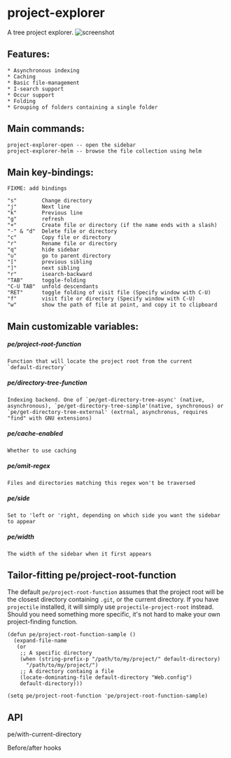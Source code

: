 # project-explorer
A tree project explorer.
![screenshot](https://github.com/sabof/project-explorer/raw/master/screenshot.png)

## Features:
    * Asynchronous indexing
    * Caching
    * Basic file-management
    * I-search support
    * Occur support
    * Folding
    * Grouping of folders containing a single folder

## Main commands:

    project-explorer-open -- open the sidebar
    project-explorer-helm -- browse the file collection using helm

## Main key-bindings:
    FIXME: add bindings

    "s"        Change directory
    "j"        Next line
    "k"        Previous line
    "g"        refresh
    "+"        Create file or directory (if the name ends with a slash)
    "-" & "d"  Delete file or directory
    "c"        Copy file or directory
    "r"        Rename file or directory
    "q"        hide sidebar
    "u"        go to parent directory
    "["        previous sibling
    "]"        next sibling
    "r"        isearch-backward
    "TAB"      toggle-folding
    "C-U TAB"  unfold descendants
    "RET"      toggle folding of visit file (Specify window with C-U)
    "f"        visit file or directory (Specify window with C-U)
    "w"        show the path of file at point, and copy it to clipboard

## Main customizable variables:

##### pe/project-root-function

    Function that will locate the project root from the current
    `default-directory`

##### pe/directory-tree-function

    Indexing backend. One of `pe/get-directory-tree-async' (native,
    asynchronous), `pe/get-directory-tree-simple'(native, synchronous) or
    `pe/get-directory-tree-external' (extrnal, asynchronus, requires
    "find" with GNU extensions)

##### pe/cache-enabled

    Whether to use caching

##### pe/omit-regex

    Files and directories matching this regex won't be traversed

##### pe/side

    Set to 'left or 'right, depending on which side you want the sidebar to appear

##### pe/width

    The width of the sidebar when it first appears

## Tailor-fitting pe/project-root-function

The default `pe/project-root-function` assumes that the project root will be the closest directory containing `.git`, or the current directory. If you have `projectile` installed, it will simply use `projectile-project-root` instead. Should you need something more specific, it's not hard to make your own project-finding function.

```emacs-lisp
(defun pe/project-root-function-sample ()
  (expand-file-name
   (or
    ;; A specific directory
    (when (string-prefix-p "/path/to/my/project/" default-directory)
      "/path/to/my/project/")
    ;; A directory containg a file
    (locate-dominating-file default-directory "Web.config")
    default-directory)))

(setq pe/project-root-function 'pe/project-root-function-sample)
```

## API

<!-- FIXME -->
pe/with-current-directory

<!-- FIXME -->
Before/after hooks
